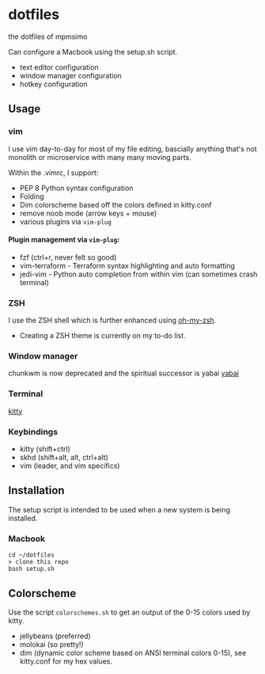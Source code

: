 # dotfiles

the dotfiles of mpmsimo

Can configure a Macbook using the setup.sh script. 
- text editor configuration
- window manager configuration 
- hotkey configuration

## Usage
### vim
I use vim day-to-day for most of my file editing, bascially anything that's not monolith or microservice with many many moving parts.

Within the .vimrc, I support:
* PEP 8 Python syntax configuration
* Folding
* Dim colorscheme based off the colors defined in kitty.conf
* remove noob mode (arrow keys + mouse)
* various plugins via `vim-plug`

#### Plugin management via `vim-plug`:
* fzf (ctrl+r, never felt so good)
* vim-terraform - Terraform syntax highlighting and auto formatting
* jedi-vim - Python auto completion from within vim (can sometimes crash terminal)

### ZSH
I use the ZSH shell which is further enhanced using [oh-my-zsh](https://github.com/robbyrussell/oh-my-zsh).
* Creating a ZSH theme is currently on my to-do list.

### Window manager
chunkwm is now deprecated and the spiritual successor is yabai
[yabai](https://github.com/koekeishiya/yabai)

### Terminal
[kitty](https://github.com/kovidgoyal/kitty)

### Keybindings
* kitty (shift+ctrl)
* skhd (shift+alt, alt, ctrl+alt)
* vim (leader, and vim specifics)

## Installation
The setup script is intended to be used when a new system is being installed. 

### Macbook
```
cd ~/dotfiles
> clone this repo
bash setup.sh
```

## Colorscheme
Use the script `colorschemes.sh` to get an output of the 0-15 colors used by kitty.
- jellybeans (preferred)
- molokai (so pretty!)
- dim (dynamic color scheme based on ANSI terminal colors 0-15), see kitty.conf for my hex values.

